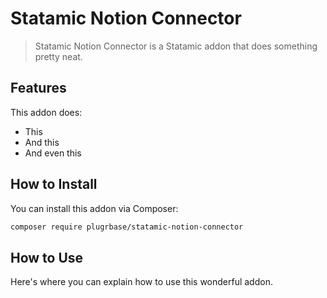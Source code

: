 # Statamic Notion Connector

> Statamic Notion Connector is a Statamic addon that does something pretty neat.

## Features

This addon does:

- This
- And this
- And even this

## How to Install

You can install this addon via Composer:

``` bash
composer require plugrbase/statamic-notion-connector
```

## How to Use

Here's where you can explain how to use this wonderful addon.
